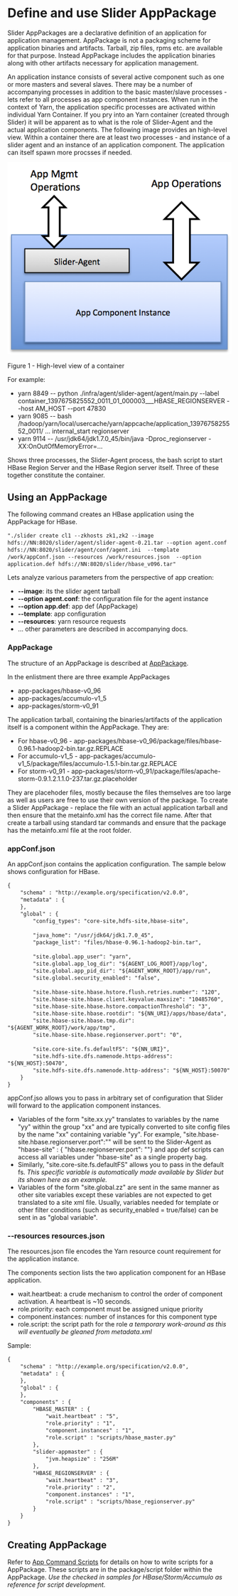 <!---
  Licensed under the Apache License, Version 2.0 (the "License");
  you may not use this file except in compliance with the License.
  You may obtain a copy of the License at
  
   http://www.apache.org/licenses/LICENSE-2.0
  
  Unless required by applicable law or agreed to in writing, software
  distributed under the License is distributed on an "AS IS" BASIS,
  WITHOUT WARRANTIES OR CONDITIONS OF ANY KIND, either express or implied.
  See the License for the specific language governing permissions and
  limitations under the License. See accompanying LICENSE file.
-->
  
# Define and use Slider AppPackage

Slider AppPackages are a declarative definition of an application for application management. AppPackage is not a packaging scheme for application binaries and artifacts. Tarball, zip files, rpms etc. are available for that purpose. Instead AppPackage includes the application binaries along with other artifacts necessary for application management.

An application instance consists of several active component such as one or more masters and several slaves. There may be a number of accompanying processes in addition to the basic master/slave processes - lets refer to all processes as app component instances. When run in the context of Yarn, the application specific processes are activated within individual Yarn Container. If you pry into an Yarn container (created through Slider) it will be apparent as to what is the role of Slider-Agent and the actual application components. The following image provides an high-level view. Within a container there are at least two processes - and instance of a slider agent and an instance of an application component. The application can itself spawn more procsses if needed.

![Image](../images/slider-container.png?raw=true)

Figure 1 - High-level view of a container

For example:
	
* yarn      8849  -- python ./infra/agent/slider-agent/agent/main.py --label container_1397675825552_0011_01_000003___HBASE_REGIONSERVER --host AM_HOST --port 47830
* yarn      9085  -- bash /hadoop/yarn/local/usercache/yarn/appcache/application_1397675825552_0011/ ... internal_start regionserver
* yarn      9114 -- /usr/jdk64/jdk1.7.0_45/bin/java -Dproc_regionserver -XX:OnOutOfMemoryError=...

Shows three processes, the Slider-Agent process, the bash script to start HBase Region Server and the HBase Region server itself. Three of these together constitute the container.	

## Using an AppPackage
The following command creates an HBase application using the AppPackage for HBase.

	"./slider create cl1 --zkhosts zk1,zk2 --image hdfs://NN:8020/slider/agent/slider-agent-0.21.tar --option agent.conf hdfs://NN:8020/slider/agent/conf/agent.ini  --template /work/appConf.json --resources /work/resources.json  --option application.def hdfs://NN:8020/slider/hbase_v096.tar"
	
Lets analyze various parameters from the perspective of app creation:
  
* **--image**: its the slider agent tarball
* **--option agent.conf**: the configuration file for the agent instance
* **--option app.def**: app def (AppPackage)
* **--template**: app configuration
* **--resources**: yarn resource requests
* … other parameters are described in accompanying docs. 

### AppPackage
The structure of an AppPackage is described at [AppPackage](application_package.md).

In the enlistment there are three example AppPackages

* app-packages/hbase-v0_96
* app-packages/accumulo-v1_5
* app-packages/storm-v0_91

The application tarball, containing the binaries/artifacts of the application itself is a component within the AppPackage. They are:

* For hbase-v0_96 - app-packages/hbase-v0_96/package/files/hbase-0.96.1-hadoop2-bin.tar.gz.REPLACE
* For accumulo-v1_5 - app-packages/accumulo-v1_5/package/files/accumulo-1.5.1-bin.tar.gz.REPLACE
* For storm-v0_91 - app-packages/storm-v0_91/package/files/apache-storm-0.9.1.2.1.1.0-237.tar.gz.placeholder

They are placehoder files, mostly because the files themselves are too large as well as users are free to use their own version of the package. To create a Slider AppPackage - replace the file with an actual application tarball and then ensure that the metainfo.xml has the correct file name. After that create a tarball using standard tar commands and ensure that the package has the metainfo.xml file at the root folder.

### appConf.json
An appConf.json contains the application configuration. The sample below shows configuration for HBase.

```
{
    "schema" : "http://example.org/specification/v2.0.0",
    "metadata" : {
    },
    "global" : {
        "config_types": "core-site,hdfs-site,hbase-site",
        
        "java_home": "/usr/jdk64/jdk1.7.0_45",
        "package_list": "files/hbase-0.96.1-hadoop2-bin.tar",
        
        "site.global.app_user": "yarn",
        "site.global.app_log_dir": "${AGENT_LOG_ROOT}/app/log",
        "site.global.app_pid_dir": "${AGENT_WORK_ROOT}/app/run",
        "site.global.security_enabled": "false",

        "site.hbase-site.hbase.hstore.flush.retries.number": "120",
        "site.hbase-site.hbase.client.keyvalue.maxsize": "10485760",
        "site.hbase-site.hbase.hstore.compactionThreshold": "3",
        "site.hbase-site.hbase.rootdir": "${NN_URI}/apps/hbase/data",
        "site.hbase-site.hbase.tmp.dir": "${AGENT_WORK_ROOT}/work/app/tmp",
        "site.hbase-site.hbase.regionserver.port": "0",

        "site.core-site.fs.defaultFS": "${NN_URI}",
        "site.hdfs-site.dfs.namenode.https-address": "${NN_HOST}:50470",
        "site.hdfs-site.dfs.namenode.http-address": "${NN_HOST}:50070"
    }
}
```
appConf.jso allows you to pass in arbitrary set of configuration that Slider will forward to the application component instances.

* Variables of the form "site.xx.yy" translates to variables by the name "yy" within the group "xx" and are typically converted to site config files by the name "xx" containing variable "yy". For example, "site.hbase-site.hbase.regionserver.port":"" will be sent to the Slider-Agent as "hbase-site" : { "hbase.regionserver.port": ""} and app def scripts can access all variables under "hbase-site" as a single property bag.
* Similarly, "site.core-site.fs.defaultFS" allows you to pass in the default fs. *This specific variable is automatically made available by Slider but its shown here as an example.*
* Variables of the form "site.global.zz" are sent in the same manner as other site variables except these variables are not expected to get translated to a site xml file. Usually, variables needed for template or other filter conditions (such as security_enabled = true/false) can be sent in as "global variable". 

### --resources resources.json
The resources.json file encodes the Yarn resource count requirement for the application instance.

The components section lists the two application component for an HBase application.

* wait.heartbeat: a crude mechanism to control the order of component activation. A heartbeat is ~10 seconds.
* role.priority: each component must be assigned unique priority
* component.instances: number of instances for this component type
* role.script: the script path for the role *a temporary work-around as this will eventually be gleaned from metadata.xml*
            
Sample:

```
{
    "schema" : "http://example.org/specification/v2.0.0",
    "metadata" : {
    },
    "global" : {
    },
    "components" : {
        "HBASE_MASTER" : {
            "wait.heartbeat" : "5",
            "role.priority" : "1",
            "component.instances" : "1",
            "role.script" : "scripts/hbase_master.py"
        },
        "slider-appmaster" : {
            "jvm.heapsize" : "256M"
        },
        "HBASE_REGIONSERVER" : {
            "wait.heartbeat" : "3",
            "role.priority" : "2",
            "component.instances" : "1",
            "role.script" : "scripts/hbase_regionserver.py"
        }
    }
}
```

## Creating AppPackage
Refer to [App Command Scripts](writing_app_command_scripts) for details on how to write scripts for a AppPackage. These scripts are in the package/script folder within the AppPackage. *Use the checked in samples for HBase/Storm/Accumulo as reference for script development.*




